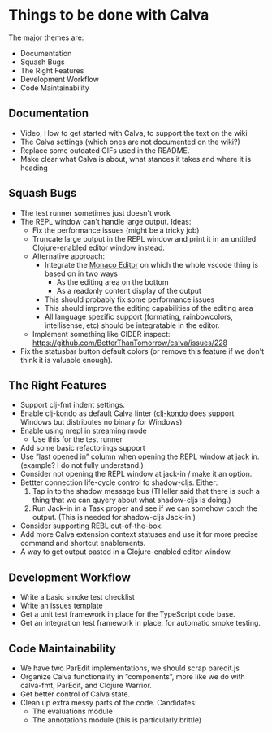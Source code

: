 # Things to be done with Calva

The major themes are:
* Documentation
* Squash Bugs
* The Right Features
* Development Workflow
* Code Maintainability

## Documentation
* Video, How to get started with Calva, to support the text on the wiki
* The Calva settings (which ones are not documented on the wiki?)
* Replace some outdated GIFs used in the README.
* Make clear what Calva is about, what stances it takes and where it is heading

## Squash Bugs
* The test runner sometimes just doesn't work
* The REPL window can't handle large output. Ideas:
  * Fix the performance issues (might be a tricky job)
  * Truncate large output in the REPL window and print it in an untitled Clojure-enabled editor window instead.
  * Alternative approach:
    * Integrate the [Monaco Editor](https://microsoft.github.io/monaco-editor/) on which the whole vscode thing is based on in two ways
      * As the editing area on the bottom 
      * As a readonly content display of the output
    * This should probably fix some performance issues
    * This should improve the editing capabilities of the editing area
    * All language spezific support (formating, rainbowcolors, intellisense, etc) should be integratable in the editor.
  * Implement something like CIDER inspect: https://github.com/BetterThanTomorrow/calva/issues/228
* Fix the statusbar button default colors (or remove this feature if we don't think it is valuable enough).

## The Right Features
* Support clj-fmt indent settings.
* Enable clj-kondo as default Calva linter ([clj-kondo](https://github.com/borkdude/clj-kondo/releases/tag/v2019.09.22-alpha) does support Windows but distributes no binary for Windows)
* Enable using nrepl in streaming mode
  * Use this for the test runner
* Add some basic refactorings support
* Use ”last opened in” column when opening the REPL window at jack in. (example? I do not fully understand.)
* Consider not opening the REPL window at jack-in / make it an option.
* Bettter connection life-cycle control fo shadow-cljs. Either:
  1. Tap in to the shadow message bus (THeller said that there is such a thing that we can quyery about what shadow-cljs is doing.)
  1. Run Jack-in in a Task proper and see if we can somehow catch the output. (This is needed for shadow-cljs Jack-in.)
* Consider supporting REBL out-of-the-box.
* Add more Calva extension context statuses and use it for more precise command and shortcut enablements.
* A way to get output pasted in a Clojure-enabled editor window.

## Development Workflow
* Write a basic smoke test checklist
* Write an issues template
* Get a unit test framework in place for the TypeScript code base.
* Get an integration test framework in place, for automatic smoke testing.

## Code Maintainability
* We have two ParEdit implementations, we should scrap paredit.js
* Organize Calva functionality in ”components”, more like we do with calva-fmt, ParEdit, and Clojure Warrior.
* Get better control of Calva state.
* Clean up extra messy parts of the code. Candidates:
  * The evaluations module
  * The annotations module (this is particularly brittle)
